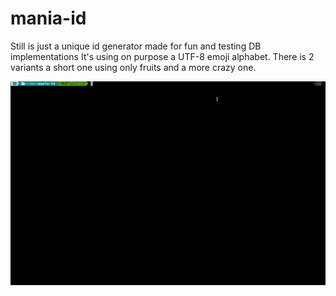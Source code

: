 # mania-id

Still is just a unique id generator made for fun and testing DB implementations
It's using on purpose a UTF-8 emoji alphabet.
There is 2 variants a short one using only fruits and a more crazy one.

![Demo](demo.gif)
